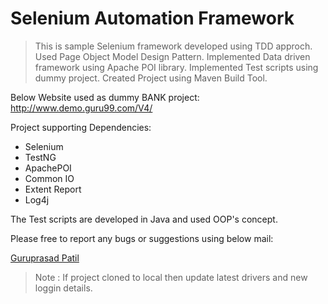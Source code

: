 # Selenium Automation Framework
>This is sample Selenium framework developed using TDD approch.
>Used Page Object Model Design Pattern.
>Implemented Data driven framework using Apache POI library.
>Implemented Test scripts using dummy project.
>Created Project using Maven Build Tool.

Below Website used as dummy BANK project:
http://www.demo.guru99.com/V4/

Project supporting Dependencies:
- Selenium
- TestNG
- ApachePOI
- Common IO
- Extent Report
- Log4j

The Test scripts are developed in Java and used OOP's concept.

Please free to report any bugs or suggestions using below mail:

[Guruprasad Patil](guruprasad.patil1@gmail.com)

>Note : If project cloned to local then update latest drivers and new loggin details.
